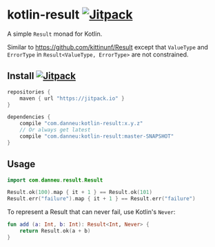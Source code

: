 
# kotlin-result [![Jitpack](https://jitpack.io/v/com.danneu/kotlin-result.svg)](https://jitpack.io/#com.danneu/kotlin-result)

A simple `Result` monad for Kotlin.

Similar to <https://github.com/kittinunf/Result> except that
`ValueType` and `ErrorType` in `Result<ValueType, ErrorType>` 
are not constrained.

## Install [![Jitpack](https://jitpack.io/v/com.danneu/kotlin-result.svg)](https://jitpack.io/#com.danneu/kotlin-result)

```groovy
repositories {
    maven { url "https://jitpack.io" }
}

dependencies {
    compile "com.danneu:kotlin-result:x.y.z"
    // Or always get latest
    compile "com.danneu:kotlin-result:master-SNAPSHOT"
}
```

## Usage

```kotlin
import com.danneu.result.Result

Result.ok(100).map { it + 1 } == Result.ok(101)
Result.err("failure").map { it + 1 } == Result.err("failure")
```

To represent a Result that can never fail, use Kotlin's `Never`:

```kotlin
fun add (a: Int, b: Int): Result<Int, Never> {
    return Result.ok(a + b)
}
```

